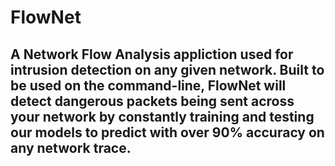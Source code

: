# FlowNet
## A Network Flow Analysis appliction used for intrusion detection on any given network. Built to be used on the command-line, FlowNet will detect dangerous packets being sent across your network by constantly training and testing our models to predict with over 90% accuracy on any network trace.
